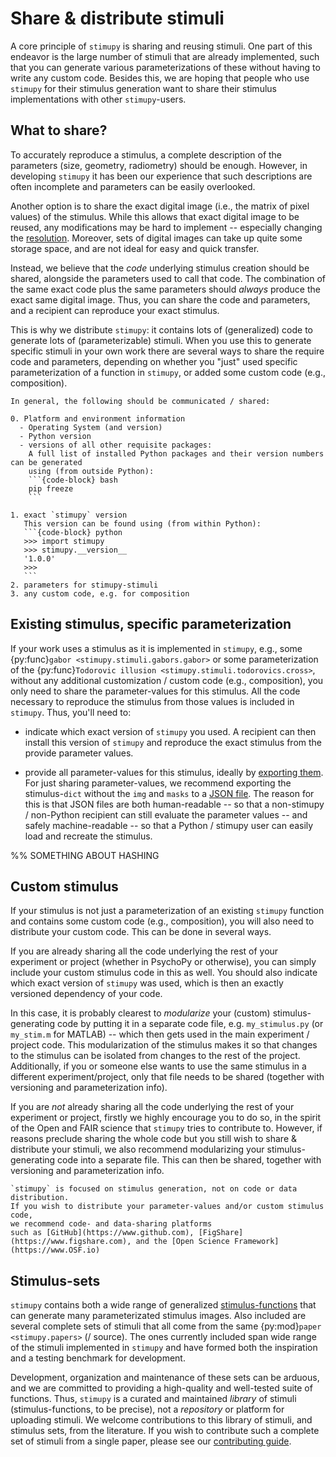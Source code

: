 # Share & distribute stimuli
A core principle of `stimupy` is sharing and reusing stimuli.
One part of this endeavor is the large number of stimuli that are already implemented,
such that you can generate various parameterizations of these
without having to write any custom code.
Besides this, we are hoping that people who use `stimupy` for their stimulus generation
want to share their stimulus implementations with other `stimupy`-users.

## What to share?
To accurately reproduce a stimulus,
a complete description of the parameters (size, geometry, radiometry)
should be enough.
However, in developing `stimupy` it has been our experience that
such descriptions are often incomplete and parameters can be easily overlooked.

Another option is to share the exact digital image (i.e., the matrix of pixel values)
of the stimulus.
While this allows that exact digital image to be reused,
any modifications may be hard to implement --
especially changing the [resolution](../topic_guides/resolution.md).
Moreover, sets of digital images can take up quite some storage space,
and are not ideal for easy and quick transfer.

Instead, we believe that the _code_ underlying stimulus creation should be shared,
alongside the parameters used to call that code.
The combination of the same exact code plus the same parameters should *always*
produce the exact same digital image.
Thus, you can share the code and parameters,
and a recipient can reproduce your exact stimulus.

This is why we distribute `stimupy`:
it contains lots of (generalized) code to generate lots of (parameterizable) stimuli.
When you use this to generate specific stimuli in your own work
there are several ways to share the require code and parameters,
depending on whether you "just" used specific parameterization of a function in `stimupy`,
or added some custom code (e.g., composition).

````{important}
In general, the following should be communicated / shared:

0. Platform and environment information
  - Operating System (and version)
  - Python version
  - versions of all other requisite packages:
    A full list of installed Python packages and their version numbers can be generated
    using (from outside Python):
    ```{code-block} bash
    pip freeze
    ```

1. exact `stimupy` version
   This version can be found using (from within Python):
   ```{code-block} python
   >>> import stimupy
   >>> stimupy.__version__
   '1.0.0'
   >>>
   ```
2. parameters for stimupy-stimuli
3. any custom code, e.g. for composition
````

## Existing stimulus, specific parameterization

If your work uses a stimulus as it is implemented in `stimupy`,
e.g., some {py:func}`gabor <stimupy.stimuli.gabors.gabor>`
or some parameterization of the {py:func}`Todorovic illusion <stimupy.stimuli.todorovics.cross>`,
without any additional customization / custom code (e.g., composition),
you only need to share the parameter-values for this stimulus.
All the code necessary to reproduce the stimulus from those values
is included in `stimupy`.
Thus, you'll need to:

- indicate which exact version of `stimupy` you used.
  A recipient can then install this version of `stimupy`
  and reproduce the exact stimulus from the provide parameter values.

- provide all parameter-values for this stimulus, ideally by [exporting them](export.md).
  For just sharing parameter-values, we recommend exporting the stimulus-`dict`
  without the `img` and `masks` to a [JSON file](./export.md).
  The reason for this is that JSON files are both human-readable --
  so that a non-stimupy / non-Python recipient can still evaluate the parameter values --
  and safely machine-readable -- so that a Python / stimupy user can easily load and recreate the stimulus.

%% SOMETHING ABOUT HASHING

## Custom stimulus
If your stimulus is not just a parameterization of an existing `stimupy` function
and contains some custom code (e.g., composition),
you will also need to distribute your custom code.
This can be done in several ways.

If you are already sharing all the code
underlying the rest of your experiment or project (whether in PsychoPy or otherwise),
you can simply include your custom stimulus code in this as well.
You should also indicate which exact version of `stimupy` was used,
which is then an exactly versioned dependency of your code.

In this case, it is probably clearest to _modularize_
your (custom) stimulus-generating code by putting it in a separate code file,
e.g. `my_stimulus.py` (or `my_stim.m` for MATLAB)
-- which then gets used in the main experiment / project code.
This modularization of the stimulus makes it so that changes to the stimulus
can be isolated from changes to the rest of the project.
Additionally, if you or someone else wants to use the same stimulus
in a different experiment/project,
only that file needs to be shared (together with versioning and parameterization info).

If you are _not_ already sharing all the code
underlying the rest of your experiment or project,
firstly we highly encourage you to do so, in the spirit of the Open and FAIR science
that `stimupy` tries to contribute to.
However, if reasons preclude sharing the whole code
but you still wish to share & distribute your stimuli,
we also recommend modularizing your stimulus-generating code into a separate file.
This can then be shared, together with versioning and parameterization info.

```{important}
`stimupy` is focused on stimulus generation, not on code or data distribution.
If you wish to distribute your parameter-values and/or custom stimulus code,
we recommend code- and data-sharing platforms
such as [GitHub](https://www.github.com), [FigShare](https://www.figshare.com), and the [Open Science Framework](https://www.OSF.io)
```


## Stimulus-sets
`stimupy` contains both a wide range of generalized [stimulus-functions](stimupy.stimuli)
that can generate many parameterizated stimulus images.
Also included are several complete sets of stimuli
that all come from the same {py:mod}`paper <stimupy.papers>` (/ source).
The ones currently included span wide range of the stimuli implemented in `stimupy`
and have formed both the inspiration and a testing benchmark for development.

Development, organization and maintenance of these sets can be arduous,
and we are committed to providing a high-quality and well-tested suite of functions.
Thus, `stimupy` is a curated and maintained _library_ of stimuli
(stimulus-functions, to be precise),
not a _repository_ or platform for uploading stimuli.
We welcome contributions to this library of stimuli,
and stimulus sets, from the literature.
If you wish to contribute such a complete set of stimuli from a single paper,
please see our [contributing guide](../contributing/contribute.md).

